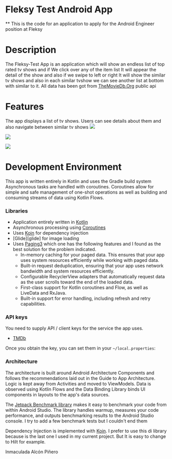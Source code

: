 Fleksy Test Android App
================================= 

** This is the code for an application to apply for the Android Engineer position at Fleksy

# Description

The Fleksy-Test App is an application which will show an endless list of top rated tv shows and if 
We click over any of the item list It will appear the detail of the show and also if we swipe to 
left or right It will show the similar tv shows and also in each similar tvshow we can see another
list at bottom with similar to it.
All data has been got from [TheMovieDb.Org](https://themoviedb.org) public api 

# Features
The app displays a list of tv shows. Users can see details about them and also navigate between similar
tv shows
![](gif2.gif)  

![](gif1.gif)

![](gif3.gif)


# Development Environment
This app is written entirely in Kotlin and uses the Gradle build system
Asynchronous tasks are handled with coroutines. 
Coroutines allow for simple and safe management of one-shot operations as well as building and consuming streams of data using Kotlin Flows.

### Libraries

- Application entirely written in [Kotlin](https://kotlinlang.org)
- Asynchronous processing using [Coroutines](https://kotlin.github.io/kotlinx.coroutines/)
- Uses [Koin](https://github.com/InsertKoinIO/koin) for dependency injection
- [Glide][glide] for image loading
- Uses [Paging3](https://developer.android.com/topic/libraries/architecture/paging/v3-overview) which one has the following
features and I found as the best solution for the problem indicated.
  - In-memory caching for your paged data. This ensures that your app uses system resources efficiently while working with paged data.
  - Built-in request deduplication, ensuring that your app uses network bandwidth and system resources efficiently.
  - Configurable RecyclerView adapters that automatically request data as the user scrolls toward the end of the loaded data.
  - First-class support for Kotlin coroutines and Flow, as well as LiveData and RxJava. 
  - Built-in support for error handling, including refresh and retry capabilities.
    
### API keys

You need to supply API / client keys for the service the app uses.

- [TMDb](https://developers.themoviedb.org)

Once you obtain the key, you can set them in your `~/local.properties`:

### Architecture
The architecture is built around Android Architecture Components and follows the recommendations laid out in the Guide to App Architecture.
Logic is kept away from Activities and moved to ViewModels. 
Data is observed using Kotlin Flows and the Data Binding Library binds UI components in layouts to the app's data sources.

The [Jetpack Benchmark library](https://developer.android.com/studio/profile/benchmark) makes it easy to benchmark your code from within Android Studio.
The library handles warmup, measures your code performance, and outputs benchmarking results to the Android Studio console. 
I try to add a few benchmark tests but I couldn't end them


Dependency Injection is implemented with [Koin](https://insert-koin.io/). I prefer to use this di library because is the last one I used in my current project.
But It is easy to change to Hilt for example.

Inmaculada Alcón Piñero